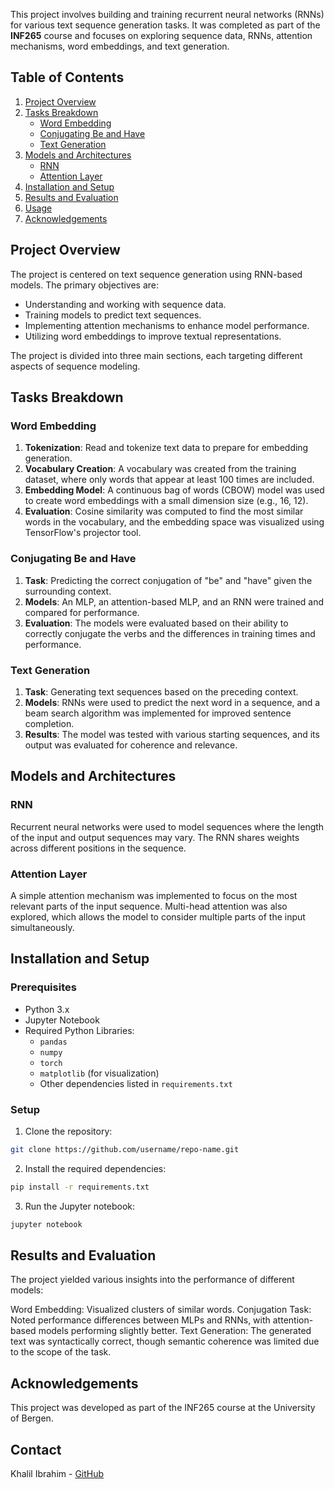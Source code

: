 This project involves building and training recurrent neural networks (RNNs) for various text sequence generation tasks. It was completed as part of the **INF265** course and focuses on exploring sequence data, RNNs, attention mechanisms, word embeddings, and text generation.

## Table of Contents

1. [Project Overview](#project-overview)
2. [Tasks Breakdown](#tasks-breakdown)
    - [Word Embedding](#word-embedding)
    - [Conjugating Be and Have](#conjugating-be-and-have)
    - [Text Generation](#text-generation)
3. [Models and Architectures](#models-and-architectures)
    - [RNN](#rnn)
    - [Attention Layer](#attention-layer)
4. [Installation and Setup](#installation-and-setup)
5. [Results and Evaluation](#results-and-evaluation)
6. [Usage](#usage)
7. [Acknowledgements](#acknowledgements)

## Project Overview

The project is centered on text sequence generation using RNN-based models. The primary objectives are:
- Understanding and working with sequence data.
- Training models to predict text sequences.
- Implementing attention mechanisms to enhance model performance.
- Utilizing word embeddings to improve textual representations.

The project is divided into three main sections, each targeting different aspects of sequence modeling.

## Tasks Breakdown

### Word Embedding
1. **Tokenization**: Read and tokenize text data to prepare for embedding generation.
2. **Vocabulary Creation**: A vocabulary was created from the training dataset, where only words that appear at least 100 times are included.
3. **Embedding Model**: A continuous bag of words (CBOW) model was used to create word embeddings with a small dimension size (e.g., 16, 12).
4. **Evaluation**: Cosine similarity was computed to find the most similar words in the vocabulary, and the embedding space was visualized using TensorFlow's projector tool.

### Conjugating Be and Have
1. **Task**: Predicting the correct conjugation of "be" and "have" given the surrounding context.
2. **Models**: An MLP, an attention-based MLP, and an RNN were trained and compared for performance.
3. **Evaluation**: The models were evaluated based on their ability to correctly conjugate the verbs and the differences in training times and performance.

### Text Generation
1. **Task**: Generating text sequences based on the preceding context.
2. **Models**: RNNs were used to predict the next word in a sequence, and a beam search algorithm was implemented for improved sentence completion.
3. **Results**: The model was tested with various starting sequences, and its output was evaluated for coherence and relevance.

## Models and Architectures

### RNN
Recurrent neural networks were used to model sequences where the length of the input and output sequences may vary. The RNN shares weights across different positions in the sequence.

### Attention Layer
A simple attention mechanism was implemented to focus on the most relevant parts of the input sequence. Multi-head attention was also explored, which allows the model to consider multiple parts of the input simultaneously.

## Installation and Setup

### Prerequisites

- Python 3.x
- Jupyter Notebook
- Required Python Libraries: 
  - `pandas`
  - `numpy`
  - `torch`
  - `matplotlib` (for visualization)
  - Other dependencies listed in `requirements.txt`

### Setup

1. Clone the repository:
```bash
git clone https://github.com/username/repo-name.git
```

2. Install the required dependencies:
```bash
pip install -r requirements.txt
```

3. Run the Jupyter notebook:
```bash
jupyter notebook
```

## Results and Evaluation

The project yielded various insights into the performance of different models:

Word Embedding: Visualized clusters of similar words.
Conjugation Task: Noted performance differences between MLPs and RNNs, with attention-based models performing slightly better.
Text Generation: The generated text was syntactically correct, though semantic coherence was limited due to the scope of the task.

## Acknowledgements

This project was developed as part of the INF265 course at the University of Bergen.


## Contact

Khalil Ibrahim - [GitHub](https://github.com/KhalilIbrahimm)
